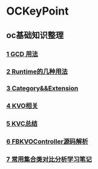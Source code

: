 # OCKeyPoint
## oc基础知识整理
### [1 GCD 用法](https://github.com/JiWuChao/OCKeyPoint/tree/master/GCD_Queue)
### [2 Runtime的几种用法](https://github.com/JiWuChao/OCKeyPoint/tree/master/Runtime)
### [3 Category&&Extension](https://github.com/JiWuChao/OCKeyPoint/tree/master/Category%26%26Extension)
### [4 KVO相关](https://github.com/JiWuChao/OCKeyPoint/tree/master/AboutKVO)
### [5 KVC总结](https://github.com/JiWuChao/OCKeyPoint/tree/master/KVC)
### [6 FBKVOController源码解析](https://github.com/JiWuChao/OCKeyPoint/tree/master/AboutKVO/FBKVO%E6%BA%90%E7%A0%81%E8%A7%A3%E6%9E%90)
### [7 常用集合类对比分析学习笔记](https://github.com/JiWuChao/OCKeyPoint/tree/master/Foundation%20Collections)
